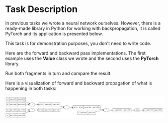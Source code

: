 # Task Description

In previous tasks we wrote a neural network ourselves. However, there is a ready-made library in Python for working with backpropagation,
it is called PyTorch and its application is presented below.

This task is for demonstration purposes, you don't need to write code.

Here are the forward and backward pass implementations.
The first example uses the **Value** class we wrote and the second uses the **PyTorch** library.

Run both fragments in turn and compare the result.

Here is a visualization of forward and backward
propagation of what is happening in both tasks:

![img.png](img.png)